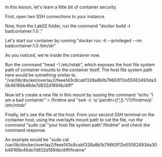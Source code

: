 In this lesson, let's learn a little bit of container security.

First, open two SSH connections to your instance.

Now, from the Lab02 folder, run the command "docker build -t badcontainer:1.0 ."

Let's start our container by running "docker run -ti --privileged --rm badcontainer:1.0 /bin/sh"

As you noticed, we're inside the container now.

Run the command "head -1 /etc/mtab", which exposes the host file system path of container mounts to the container itself. 
The host file system path here would be something similar to "/var/lib/docker/overlay2/feee143c8cabf326a8b1b79663f12e55062493da30b46166b46de7d832d1894b/diff"

Now let's create a new file in this mount by issuing the command "echo "I am a bad container" > /findme and "sed -n 's/.*\perdir=\([^,]*\).*/\1\/findme/p' /etc/mtab"

Finally, let's see the file at the host. From your second SSH terminal on the container host, using the overlayfs mount path to cat the file,
run the command "sudo cat "your host file system path"/findme" and check the command response.

An example would be "sudo cat /var/lib/docker/overlay2/feee143c8cabf326a8b1b79663f12e55062493da30b46166b46de7d832d1894b/diff/findme"
